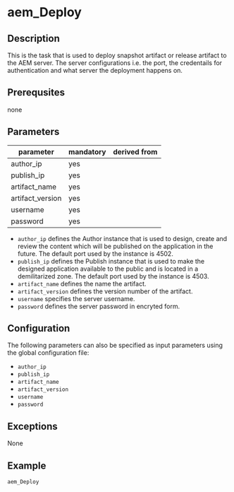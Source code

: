 # aem_Deploy

## Description
This is the task that is used to deploy snapshot artifact or release artifact to the AEM server. The server configurations i.e. the port, the credentails for authentication and what server the deployment happens on. 

## Prerequsites
none

## Parameters

| parameter | mandatory | derived from |
| ----------|-----------|--------------|
| author_ip | yes | |
| publish_ip | yes | |
| artifact_name | yes | |
| artifact_version | yes | |
| username | yes  | |
| password | yes | |


* `author_ip` defines the Author instance that is used to design, create and review the content which will be published on the application in the future. The default port used by the instance is 4502.
* `publish_ip` defines the Publish instance that is used to make the designed application available to the public and is located in a demilitarized zone. The default port used by the instance is 4503.
* `artifact_name` defines the name the artifact.
* `artifact_version` defines the version number of the artifact.
* `username` specifies the server username.
* `password` defines the server password in encryted form.


## Configuration
The following parameters can also be specified as input parameters using the global configuration file:

* `author_ip`
* `publish_ip`
* `artifact_name`
* `artifact_version`
* `username`
* `password`

## Exceptions

None

## Example

```groovy
aem_Deploy
```
